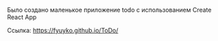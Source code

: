 Было создано маленькое приложение todo с использованием Create React App

Ссылка: https://fyuyko.github.io/ToDo/
